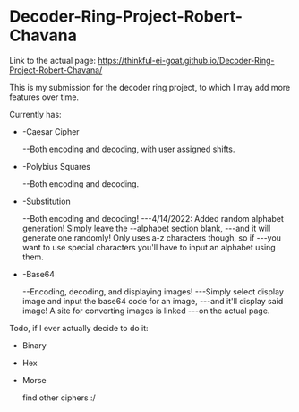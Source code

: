 # Decoder-Ring-Project-Robert-Chavana
Link to the actual page: https://thinkful-ei-goat.github.io/Decoder-Ring-Project-Robert-Chavana/

This is my submission for the decoder ring project, to which I may add more features over time.

Currently has:

 - -Caesar Cipher

   --Both encoding and decoding, with user assigned shifts.
   
 

 - -Polybius Squares

   --Both encoding and decoding.
   
 

 - -Substitution

   --Both encoding and decoding!
   ---4/14/2022: Added random alphabet generation! Simply leave the --alphabet section blank,
              ---and it will generate one randomly! Only uses a-z characters though, so if
              ---you want to use special characters you'll have to input an alphabet using
              them.
              
 

 - -Base64

   --Encoding, decoding, and displaying images!
   ---Simply select display image and input the base64 code for an image,
   ---and it'll display said image! A site for converting images is linked
   ---on the actual page.
    
  Todo, if I ever actually decide to do it:

 - Binary
 - Hex
 - Morse

   find other ciphers :/
